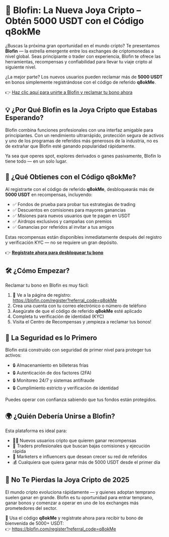 <h1>🌟 Blofin: La Nueva Joya Cripto – Obtén 5000 USDT con el Código q8okMe</h1>

  <p>¿Buscas la próxima gran oportunidad en el mundo cripto? Te presentamos <strong>Blofin</strong> — la estrella emergente entre los exchanges de criptomonedas a nivel global. Seas principiante o trader con experiencia, Blofin te ofrece las herramientas, recompensas y confiabilidad para llevar tu viaje cripto al siguiente nivel.</p>

  <p>¿La mejor parte? Los nuevos usuarios pueden reclamar más de <strong>5000 USDT</strong> en bonos simplemente registrándose con el código de referido <strong>q8okMe</strong>.</p>

  <p>👉 <a href="https://blofin.com/register?referral_code=q8okMe" target="_blank">Haz clic aquí para unirte a Blofin y reclamar tu bono ahora</a></p>

  

  <h2>💡 ¿Por Qué Blofin es la Joya Cripto que Estabas Esperando?</h2>
  <p>Blofin combina funciones profesionales con una interfaz amigable para principiantes. Con un rendimiento ultrarrápido, protección segura de activos y uno de los programas de referidos más generosos de la industria, no es de extrañar que Blofin esté ganando popularidad rápidamente.</p>
  <p>Ya sea que operes spot, explores derivados o ganes pasivamente, Blofin lo tiene todo — en un solo lugar.</p>

  

  <h2>🎁 ¿Qué Obtienes con el Código q8okMe?</h2>
  <p>Al registrarte con el código de referido <strong>q8okMe</strong>, desbloquearás más de <strong>5000 USDT</strong> en recompensas, incluyendo:</p>
  <ul>
    <li>✅ Fondos de prueba para probar tus estrategias de trading</li>
    <li>✅ Descuentos en comisiones para mayores ganancias</li>
    <li>✅ Misiones para nuevos usuarios que te pagan en USDT</li>
    <li>✅ Airdrops exclusivos y campañas con premios</li>
    <li>✅ Ganancias por referidos al invitar a tus amigos</li>
  </ul>
  <p>Estas recompensas están disponibles inmediatamente después del registro y verificación KYC — no se requiere un gran depósito.</p>

  <p>👉 <a href="https://blofin.com/register?referral_code=q8okMe" target="_blank"><strong>Regístrate ahora para desbloquear tu bono</strong></a></p>



  <h2>🛠️ ¿Cómo Empezar?</h2>
  <p>Reclamar tu bono en Blofin es muy fácil:</p>
  <ol>
    <li>🔗 Ve a la página de registro:<br>
      <a href="https://blofin.com/register?referral_code=q8okMe" target="_blank">https://blofin.com/register?referral_code=q8okMe</a>
    </li>
    <li>Crea una cuenta con tu correo electrónico o número de teléfono</li>
    <li>Asegúrate de que el código de referido <strong>q8okMe</strong> esté aplicado</li>
    <li>Completa tu verificación de identidad (KYC)</li>
    <li>Visita el Centro de Recompensas y ¡empieza a reclamar tus bonos!</li>
  </ol>

  

  <h2>🔐 La Seguridad es lo Primero</h2>
  <p>Blofin está construido con seguridad de primer nivel para proteger tus activos:</p>
  <ul>
    <li>🔒 Almacenamiento en billeteras frías</li>
    <li>🔒 Autenticación de dos factores (2FA)</li>
    <li>🔒 Monitoreo 24/7 y sistemas antifraude</li>
    <li>🔒 Cumplimiento estricto y verificación de identidad</li>
  </ul>
  <p>Puedes operar con confianza sabiendo que tus fondos están protegidos.</p>

  

  <h2>🌍 ¿Quién Debería Unirse a Blofin?</h2>
  <p>Esta plataforma es ideal para:</p>
  <ul>
    <li>🧑‍🎓 Nuevos usuarios cripto que quieren ganar recompensas</li>
    <li>💼 Traders profesionales que buscan bajas comisiones y ejecución rápida</li>
    <li>📲 Marketers e influencers que desean crecer su red de referidos</li>
    <li>💰 Cualquiera que quiera ganar más de 5000 USDT desde el primer día</li>
  </ul>

  

  <h2>🚀 No Te Pierdas la Joya Cripto de 2025</h2>
  <p>El mundo cripto evoluciona rápidamente — y quienes adoptan temprano suelen ganar en grande. Blofin es tu oportunidad para entrar temprano, ganar bonos y comenzar a operar en uno de los exchanges más prometedores del sector.</p>

  <p>🎁 Usa el código <strong>q8okMe</strong> y regístrate ahora para recibir tu bono de bienvenida de 5000+ USDT:<br>
    👉 <a href="https://blofin.com/register?referral_code=q8okMe" target="_blank">https://blofin.com/register?referral_code=q8okMe</a>
  </p>

</body>
</html>
